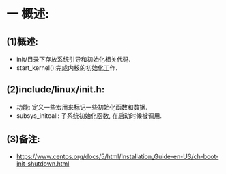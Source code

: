 # 一 概述:
## (1)概述:
- init/目录下存放系统引导和初始化相关代码.
- start_kernel():完成内核的初始化工作.

## (2)include/linux/init.h:
- 功能: 定义一些宏用来标记一些初始化函数和数据.
- subsys_initcall: 子系统初始化函数, 在启动时候被调用.

## (3)备注:
- https://www.centos.org/docs/5/html/Installation_Guide-en-US/ch-boot-init-shutdown.html
